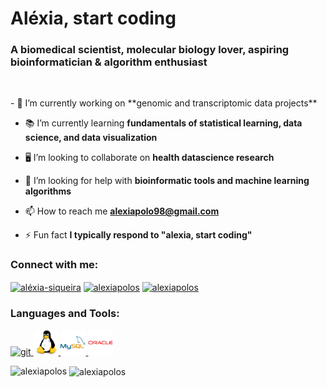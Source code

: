 <h1 align="left">Aléxia, start coding</h1>
<h3 align="left">A biomedical scientist, molecular biology lover, aspiring bioinformatician & algorithm enthusiast</h3>
<p align="left"> <a href="https://twitter.com/" target="blank"><img src="https://img.shields.io/twitter/follow/?logo=twitter&style=for-the-badge" alt="" /></a> </p>
- 🧬 I’m currently working on **genomic and transcriptomic data projects**

- 📚 I’m currently learning **fundamentals of statistical learning, data science, and data visualization**

- 🖥 I’m looking to collaborate on **health datascience research**

- 🤝 I’m looking for help with **bioinformatic tools and machine learning algorithms**

- 📫 How to reach me **alexiapolo98@gmail.com**

- ⚡ Fun fact **I typically respond to "alexia, start coding"**

<h3 align="left">Connect with me:</h3>
<p align="left">
<a href="https://linkedin.com/in/aléxia-siqueira" target="blank"><img align="center" src="https://raw.githubusercontent.com/rahuldkjain/github-profile-readme-generator/master/src/images/icons/Social/linked-in-alt.svg" alt="aléxia-siqueira" height="30" width="40" /></a>
<a href="https://stackoverflow.com/users/alexiapolos" target="blank"><img align="center" src="https://raw.githubusercontent.com/rahuldkjain/github-profile-readme-generator/master/src/images/icons/Social/stack-overflow.svg" alt="alexiapolos" height="30" width="40" /></a>
<a href="https://kaggle.com/alexiapolos" target="blank"><img align="center" src="https://raw.githubusercontent.com/rahuldkjain/github-profile-readme-generator/master/src/images/icons/Social/kaggle.svg" alt="alexiapolos" height="30" width="40" /></a>
</p>

<h3 align="left">Languages and Tools:</h3>
<p align="left"> <a href="https://git-scm.com/" target="_blank" rel="noreferrer"> <img src="https://www.vectorlogo.zone/logos/git-scm/git-scm-icon.svg" alt="git" width="40" height="40"/> </a> <a href="https://www.linux.org/" target="_blank" rel="noreferrer"> <img src="https://raw.githubusercontent.com/devicons/devicon/master/icons/linux/linux-original.svg" alt="linux" width="40" height="40"/> </a> <a href="https://www.mysql.com/" target="_blank" rel="noreferrer"> <img src="https://raw.githubusercontent.com/devicons/devicon/master/icons/mysql/mysql-original-wordmark.svg" alt="mysql" width="40" height="40"/> </a> <a href="https://www.oracle.com/" target="_blank" rel="noreferrer"> <img src="https://raw.githubusercontent.com/devicons/devicon/master/icons/oracle/oracle-original.svg" alt="oracle" width="40" height="40"/> </a> </p>

<p><img align="left" src="https://github-readme-stats.vercel.app/api/top-langs?username=alexiapolos&show_icons=true&theme=dracula&locale=en&layout=compact" alt="alexiapolos" /></p>

<p>&nbsp;<img align="center" src="https://github-readme-stats.vercel.app/api?username=alexiapolos&show_icons=true&theme=dracula&locale=en" alt="alexiapolos" /></p>
